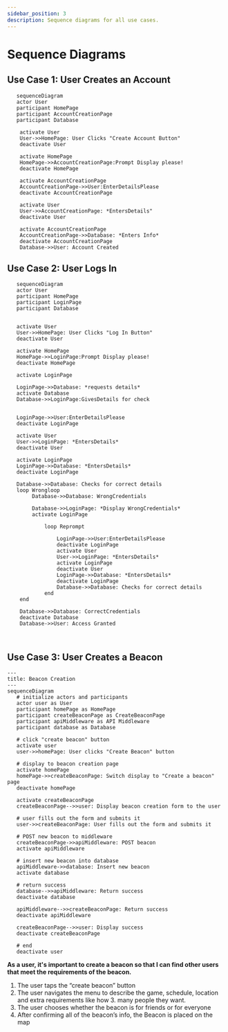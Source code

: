 ```yaml
---
sidebar_position: 3
description: Sequence diagrams for all use cases.
---
```


# Sequence Diagrams
## Use Case 1: User Creates an Account

```mermaid
   sequenceDiagram
   actor User
   participant HomePage
   participant AccountCreationPage
   participant Database

    activate User
    User->>HomePage: User Clicks "Create Account Button"
    deactivate User

    activate HomePage
    HomePage->>AccountCreationPage:Prompt Display please!
    deactivate HomePage
   
    activate AccountCreationPage
    AccountCreationPage->>User:EnterDetailsPlease
    deactivate AccountCreationPage

    activate User
    User->>AccountCreationPage: *EntersDetails"
    deactivate User

    activate AccountCreationPage
    AccountCreationPage->>Database: *Enters Info*
    deactivate AccountCreationPage
    Database->>User: Account Created
```
## Use Case 2: User Logs In
```mermaid
   sequenceDiagram
   actor User
   participant HomePage
   participant LoginPage
   participant Database


   activate User
   User->>HomePage: User Clicks "Log In Button"
   deactivate User

   activate HomePage
   HomePage->>LoginPage:Prompt Display please!
   deactivate HomePage
   
   activate LoginPage
   
   LoginPage->>Database: *requests details*
   activate Database
   Database->>LoginPage:GivesDetails for check
   
   
   LoginPage->>User:EnterDetailsPlease
   deactivate LoginPage

   activate User
   User->>LoginPage: *EntersDetails*
   deactivate User

   activate LoginPage
   LoginPage->>Database: *EntersDetails*
   deactivate LoginPage
   
   Database->>Database: Checks for correct details
   loop Wrongloop
        Database->>Database: WrongCredentials
        
        Database->>LoginPage: *Display WrongCredentials*
        activate LoginPage
       
            loop Reprompt 
            
                LoginPage->>User:EnterDetailsPlease
                deactivate LoginPage
                activate User
                User->>LoginPage: *EntersDetails*
                activate LoginPage
                deactivate User
                LoginPage->>Database: *EntersDetails*
                deactivate LoginPage
                Database->>Database: Checks for correct details
            end
    end

    Database->>Database: CorrectCredentials
    deactivate Database
    Database->>User: Access Granted
    
   
```

## Use Case 3: User Creates a Beacon
```mermaid
---
title: Beacon Creation
---
sequenceDiagram
   # initialize actors and participants
   actor user as User
   participant homePage as HomePage
   participant createBeaconPage as CreateBeaconPage
   participant apiMiddleware as API Middleware
   participant database as Database
   
   # click "create beacon" button
   activate user
   user->>homePage: User clicks "Create Beacon" button

   # display to beacon creation page
   activate homePage
   homePage->>createBeaconPage: Switch display to "Create a beacon" page
   deactivate homePage
   
   activate createBeaconPage
   createBeaconPage-->>user: Display beacon creation form to the user
   
   # user fills out the form and submits it
   user->>createBeaconPage: User fills out the form and submits it

   # POST new beacon to middleware
   createBeaconPage->>apiMiddleware: POST beacon
   activate apiMiddleware
   
   # insert new beacon into database
   apiMiddleware->>database: Insert new beacon
   activate database

   # return success
   database-->>apiMiddleware: Return success
   deactivate database

   apiMiddleware-->>createBeaconPage: Return success
   deactivate apiMiddleware

   createBeaconPage-->>user: Display success
   deactivate createBeaconPage

   # end
   deactivate user
```

**As a user, it's important to create a beacon so that I can find other users that meet the requirements of the beacon.**

1. The user taps the “create beacon” button
2. The user navigates the menu to describe the game, schedule, location and extra requirements like how 3. many people they want.
3. The user chooses whether the beacon is for friends or for everyone
4. After confirming all of the beacon’s info, the Beacon is placed on the map